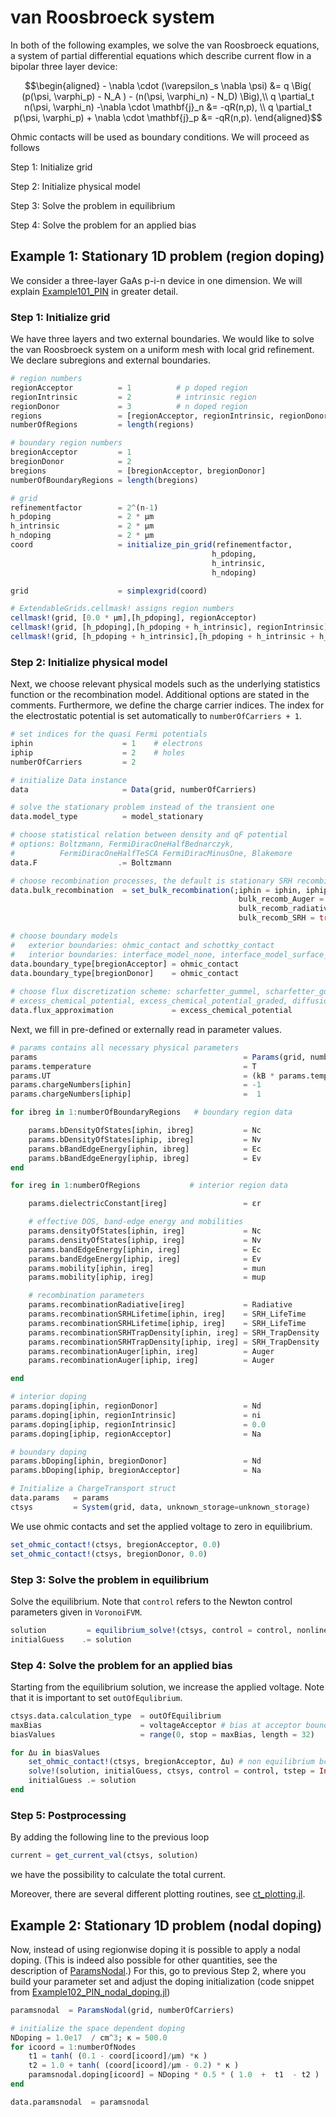 van Roosbroeck system
================================

In both of the following examples, we solve the van Roosbroeck equations, a system of partial differential equations which describe current flow in a bipolar three layer device:

```math
\begin{aligned}
	- \nabla \cdot (\varepsilon_s \nabla \psi) &= q \Big( (p(\psi, \varphi_p) - N_A ) - (n(\psi, \varphi_n) - N_D) \Big),\\
	q \partial_t n(\psi, \varphi_n) -\nabla \cdot \mathbf{j}_n &= -qR(n,p), \\
	q \partial_t p(\psi, \varphi_p) + \nabla \cdot \mathbf{j}_p &= -qR(n,p).
\end{aligned}
```
Ohmic contacts will be used as boundary conditions. We will proceed as follows

Step 1: Initialize grid

Step 2: Initialize physical model

Step 3: Solve the problem in equilibrium

Step 4: Solve the problem for an applied bias 

## Example 1: Stationary 1D problem (region doping)
We consider a three-layer GaAs p-i-n device in one dimension. We will explain [Example101_PIN](https://github.com/PatricioFarrell/ChargeTransport.jl/blob/master/examples/Example101_PIN.jl) in 
greater detail.


### Step 1: Initialize grid
We have three layers and two external boundaries. We would like to solve the van Roosbroeck system on a uniform mesh with local grid refinement. We declare subregions and external boundaries.

```julia
# region numbers
regionAcceptor          = 1          # p doped region
regionIntrinsic         = 2          # intrinsic region
regionDonor             = 3          # n doped region
regions                 = [regionAcceptor, regionIntrinsic, regionDonor]
numberOfRegions         = length(regions)

# boundary region numbers
bregionAcceptor         = 1
bregionDonor            = 2
bregions                = [bregionAcceptor, bregionDonor]
numberOfBoundaryRegions = length(bregions)

# grid
refinementfactor        = 2^(n-1)
h_pdoping               = 2 * μm
h_intrinsic             = 2 * μm
h_ndoping               = 2 * μm
coord                   = initialize_pin_grid(refinementfactor,
                                             h_pdoping,
                                             h_intrinsic,
                                             h_ndoping)

grid                    = simplexgrid(coord)

# ExtendableGrids.cellmask! assigns region numbers
cellmask!(grid, [0.0 * μm],[h_pdoping], regionAcceptor)
cellmask!(grid, [h_pdoping],[h_pdoping + h_intrinsic], regionIntrinsic)
cellmask!(grid, [h_pdoping + h_intrinsic],[h_pdoping + h_intrinsic + h_ndoping], regionDonor)
```

### Step 2: Initialize physical model
Next, we choose relevant physical models such as the underlying statistics function or the recombination model. Additional options are stated in the comments.
Furthermore, we define the charge carrier indices. The index for the electrostatic potential is set automatically to `numberOfCarriers + 1`.

```julia
# set indices for the quasi Fermi potentials
iphin                    = 1    # electrons
iphip                    = 2    # holes
numberOfCarriers         = 2

# initialize Data instance
data                     = Data(grid, numberOfCarriers)

# solve the stationary problem instead of the transient one
data.model_type          = model_stationary

# choose statistical relation between density and qF potential 
# options: Boltzmann, FermiDiracOneHalfBednarczyk, 
#          FermiDiracOneHalfTeSCA FermiDiracMinusOne, Blakemore
data.F                  .= Boltzmann

# choose recombination processes, the default is stationary SRH recombination.
data.bulk_recombination  = set_bulk_recombination(;iphin = iphin, iphip = iphip, 
                                                   bulk_recomb_Auger = true,
                                                   bulk_recomb_radiative = true,
                                                   bulk_recomb_SRH = true)

# choose boundary models
#   exterior boundaries: ohmic_contact and schottky_contact 
#   interior boundaries: interface_model_none, interface_model_surface_recombination.
data.boundary_type[bregionAcceptor] = ohmic_contact                       
data.boundary_type[bregionDonor]    = ohmic_contact   
    
# choose flux discretization scheme: scharfetter_gummel, scharfetter_gummel_graded,
# excess_chemical_potential, excess_chemical_potential_graded, diffusion_enhanced, generalized_sg
data.flux_approximation             = excess_chemical_potential
```

Next, we fill in pre-defined or externally read in parameter values.

```julia
# params contains all necessary physical parameters 
params                                              = Params(grid, numberOfCarriers)
params.temperature                                  = T
params.UT                                           = (kB * params.temperature) / q
params.chargeNumbers[iphin]                         = -1
params.chargeNumbers[iphip]                         =  1

for ibreg in 1:numberOfBoundaryRegions   # boundary region data

    params.bDensityOfStates[iphin, ibreg]           = Nc
    params.bDensityOfStates[iphip, ibreg]           = Nv
    params.bBandEdgeEnergy[iphin, ibreg]            = Ec
    params.bBandEdgeEnergy[iphip, ibreg]            = Ev
end

for ireg in 1:numberOfRegions           # interior region data

    params.dielectricConstant[ireg]                 = εr

    # effective DOS, band-edge energy and mobilities
    params.densityOfStates[iphin, ireg]             = Nc
    params.densityOfStates[iphip, ireg]             = Nv
    params.bandEdgeEnergy[iphin, ireg]              = Ec
    params.bandEdgeEnergy[iphip, ireg]              = Ev
    params.mobility[iphin, ireg]                    = mun
    params.mobility[iphip, ireg]                    = mup

    # recombination parameters
    params.recombinationRadiative[ireg]             = Radiative
    params.recombinationSRHLifetime[iphin, ireg]    = SRH_LifeTime
    params.recombinationSRHLifetime[iphip, ireg]    = SRH_LifeTime
    params.recombinationSRHTrapDensity[iphin, ireg] = SRH_TrapDensity
    params.recombinationSRHTrapDensity[iphip, ireg] = SRH_TrapDensity
    params.recombinationAuger[iphin, ireg]          = Auger
    params.recombinationAuger[iphip, ireg]          = Auger

end

# interior doping
params.doping[iphin, regionDonor]                   = Nd   
params.doping[iphin, regionIntrinsic]               = ni    
params.doping[iphip, regionIntrinsic]               = 0.0     
params.doping[iphip, regionAcceptor]                = Na

# boundary doping
params.bDoping[iphin, bregionDonor]                 = Nd     
params.bDoping[iphip, bregionAcceptor]              = Na 

# Initialize a ChargeTransport struct
data.params   = params
ctsys         = System(grid, data, unknown_storage=unknown_storage)
```

We use ohmic contacts and set the applied voltage to zero in equilibrium.

```julia
set_ohmic_contact!(ctsys, bregionAcceptor, 0.0)
set_ohmic_contact!(ctsys, bregionDonor, 0.0)
```

### Step 3: Solve the problem in equilibrium
Solve the equilibrium. Note that `control` refers to the Newton control
parameters given in `VoronoiFVM`.
```julia
solution         = equilibrium_solve!(ctsys, control = control, nonlinear_steps = 20)
initialGuess    .= solution 
```

### Step 4: Solve the problem for an applied bias 
Starting from the equilibrium solution, we increase the applied voltage. Note that it is important to set `outOfEqulibrium`.
```julia
ctsys.data.calculation_type  = outOfEquilibrium
maxBias                      = voltageAcceptor # bias at acceptor boundary
biasValues                   = range(0, stop = maxBias, length = 32)

for Δu in biasValues
    set_ohmic_contact!(ctsys, bregionAcceptor, Δu) # non equilibrium bc
    solve!(solution, initialGuess, ctsys, control = control, tstep = Inf)
    initialGuess .= solution
end 
```

### Step 5: Postprocessing
By adding the following line to the previous loop
```julia
current = get_current_val(ctsys, solution)
```
we have the possibility to calculate the total current.

Moreover, there are several different plotting routines, see [ct_plotting.jl](https://github.com/PatricioFarrell/ChargeTransport.jl/blob/master/src/ct_plotting.jl).

## Example 2: Stationary 1D problem (nodal doping)

Now, instead of using regionwise doping it is possible to apply a nodal doping. (This is indeed also possible for other quantities, see the description of [ParamsNodal](https://github.com/PatricioFarrell/ChargeTransport.jl/blob/ab0684293845859fb142ea69d786a88b597a8b67/src/ct_system.jl#L426).)
For this, go to previous Step 2, where you build your parameter set and adjust the doping initialization (code snippet from [Example102\_PIN\_nodal\_doping.jl](https://github.com/PatricioFarrell/ChargeTransport.jl/blob/master/examples/Example102_PIN_nodal_doping.jl))

```julia
paramsnodal  = ParamsNodal(grid, numberOfCarriers)

# initialize the space dependent doping
NDoping = 1.0e17  / cm^3; κ = 500.0
for icoord = 1:numberOfNodes
    t1 = tanh( (0.1 - coord[icoord]/μm) *κ )    
    t2 = 1.0 + tanh( (coord[icoord]/μm - 0.2) * κ )
    paramsnodal.doping[icoord] = NDoping * 0.5 * ( 1.0  +  t1  - t2 )
end

data.paramsnodal  = paramsnodal
```